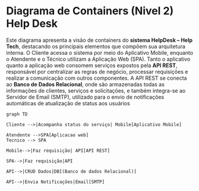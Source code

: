 # Diagrama de Containers (Nivel 2) Help Desk
Este diagrama apresenta a visão de containers do **sistema HelpDesk – Help Tech**, destacando os principais elementos que compõem sua arquitetura interna.
O Cliente acessa o sistema por meio do Aplicativo Mobile, enquanto o Atendente e o Técnico utilizam a Aplicação Web (SPA).
Tanto o aplicativo quanto a aplicação web consomem serviços expostos pela **API REST**, responsável por centralizar as regras de negócio, processar requisições e realizar a comunicação com outros componentes.
A API REST se conecta ao **Banco de Dados Relacional**, onde são armazenadas todas as informações de clientes, serviços e solicitações, e também integra-se ao Servidor de Email (SMTP), utilizado para o envio de notificações automáticas de atualização de status aos usuários

```mermaid
graph TD

Cliente -->|Acompanha status do serviço| Mobile[Aplicativo Mobile]

Atendente -->SPA[Aplicacao web]
Tecnico --> SPA

Mobile-->|Faz requisição| API[API REST]

SPA-->|Faz requisição|API

API-->|CRUD Dados|DB[(Banco de dados Relacional)]

API-->|Envia Notificações|Email[SMTP]



